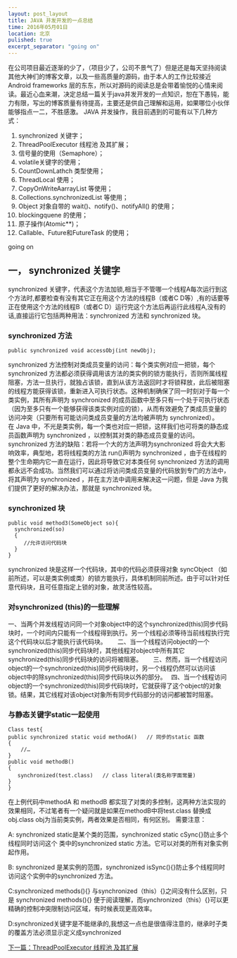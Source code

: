 ```yaml
---
layout: post_layout
title: JAVA 并发开发的一点总结
time: 2016年05月01日
location: 北京
pulished: true
excerpt_separator: "going on"
---
```

在公司项目最近逐渐的少了，（项目少了，公司不景气了）但是还是每天坚持阅读其他大神们的博客文章，以及一些高质量的源码，由于本人的工作比较接近Android frameworks 层的东东，所以对源码的阅读总是会带着愉悦的心情来阅读。最近心血来潮，决定总结一篇关于java并发开发的一点知识，恕在下愚钝，能力有限，写出的博客质量有待提高，主要还是供自己理解和运用，如果哪位小伙伴能够指点一二，不胜感激。
JAVA 并发操作，我目前遇到的可能有以下几种方式：

 1. synchronized 关键字；
 2. ThreadPoolExecutor 线程池 及其扩展；
 3. 信号量的使用（Semaphore）；
 4. volatile关键字的使用；
 5. CountDownLathch 类型使用；
 6. ThreadLocal 使用；
 7. CopyOnWriteAarrayList<T> 等使用；
 8. Collections.synchronizedList 等使用；
 9. Object 对象自带的 wait()、notify()、notifyAll() 的使用；
 10. blockingquene 的使用；
 11. 原子操作(Atomic**)；
 12. Callable、Future和FutureTask 的使用；
 
going on

## 一， synchronized 关键字
synchronized 关键字，代表这个方法加锁,相当于不管哪一个线程A每次运行到这个方法时,都要检查有没有其它正在用这个方法的线程B（或者C D等）,有的话要等正在使用这个方法的线程B（或者C D）运行完这个方法后再运行此线程A,没有的话,直接运行它包括两种用法：synchronized 方法和 synchronized 块。
### synchronized 方法

    public synchronized void accessObj(int newObj);

synchronized 方法控制对类成员变量的访问：每个类实例对应一把锁，每个 synchronized 方法都必须获得调用该方法的类实例的锁方能执行，否则所属线程阻塞，方法一旦执行，就独占该锁，直到从该方法返回时才将锁释放，此后被阻塞的线程方能获得该锁，重新进入可执行状态。这种机制确保了同一时刻对于每一个类实例，其所有声明为 synchronized 的成员函数中至多只有一个处于可执行状态（因为至多只有一个能够获得该类实例对应的锁），从而有效避免了类成员变量的访问冲突（只要所有可能访问类成员变量的方法均被声明为 synchronized）。　　在 Java 中，不光是类实例，每一个类也对应一把锁，这样我们也可将类的静态成员函数声明为 synchronized ，以控制其对类的静态成员变量的访问。　　synchronized 方法的缺陷：若将一个大的方法声明为synchronized 将会大大影响效率，典型地，若将线程类的方法 run()声明为 synchronized ，由于在线程的整个生命期内它一直在运行，因此将导致它对本类任何 synchronized 方法的调用都永远不会成功。当然我们可以通过将访问类成员变量的代码放到专门的方法中，将其声明为 synchronized ，并在主方法中调用来解决这一问题，但是 Java 为我们提供了更好的解决办法，那就是 synchronized 块。

### synchronized 块

    public void method3(SomeObject so){
      synchronized(so)
      {
         //允许访问代码块
      }
    }

synchronized 块是这样一个代码块，其中的代码必须获得对象 syncObject （如前所述，可以是类实例或类）的锁方能执行，具体机制同前所述。由于可以针对任意代码块，且可任意指定上锁的对象，故灵活性较高。

### 对synchronized (this)的一些理解

一、当两个并发线程访问同一个对象object中的这个synchronized(this)同步代码块时，一个时间内只能有一个线程得到执行。另一个线程必须等待当前线程执行完这个代码块以后才能执行该代码块。　　
二、当一个线程访问object的一个synchronized(this)同步代码块时，其他线程对object中所有其它synchronized(this)同步代码块的访问将被阻塞。　　
三、然而，当一个线程访问object的一个synchronized(this)同步代码块时，另一个线程仍然可以访问该object中的除synchronized(this)同步代码块以外的部分。　
四、当一个线程访问object的一个synchronized(this)同步代码块时，它就获得了这个object的对象锁。结果，其它线程对该object对象所有同步代码部分的访问都被暂时阻塞。

### 与静态关键字static一起使用

    Class test{
    public synchronized static void methodA()   // 同步的static 函数
    {
        //…
    }
    public void methodB()
    {
       synchronized(test.class)   // class literal(类名称字面常量)
    }
    }

在上例代码中methodA 和 methodB 都实现了对类的多控制，这两种方法实现的效果相同，不过笔者有一个疑问就是如果在methodB中将test.class 替换成obj.class obj为当前类实例，两者效果是否相同，有何区别。
需要注意：

A: synchronized static是某个类的范围，synchronized static cSync{}防止多个线程同时访问这个    类中的synchronized static 方法。它可以对类的所有对象实例起作用。

B: synchronized 是某实例的范围，synchronized isSync(){}防止多个线程同时访问这个实例中的synchronized 方法。

C:synchronized methods(){} 与synchronized（this）{}之间没有什么区别，只是 synchronized methods(){} 便于阅读理解，而synchronized（this）{}可以更精确的控制冲突限制访问区域，有时候表现更高效率。

D:synchronized关键字是不能继承的,我想这一点也是很值得注意的，继承时子类的覆盖方法必须显示定义成synchronized

[下一篇：ThreadPoolExecutor 线程池 及其扩展](https://liujianyue.github.io/2016/05/06/ThreadPoolExecutor.html)
